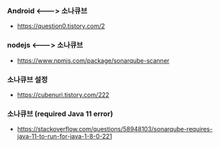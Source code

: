 ### Android <---> 소나큐브
  - <https://question0.tistory.com/2>
  

### nodejs <---> 소나큐브
  - <https://www.npmjs.com/package/sonarqube-scanner>


### 소나큐브 설정
  - <https://cubenuri.tistory.com/222>
  
### 소나큐브 (required Java 11 error)
  - <https://stackoverflow.com/questions/58948103/sonarqube-requires-java-11-to-run-for-java-1-8-0-221>
